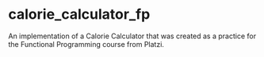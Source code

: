 # calorie_calculator_fp
An implementation of a Calorie Calculator that was created as a practice for the Functional Programming course from Platzi.
